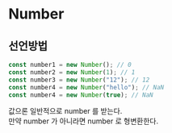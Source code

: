 # Number

## 선언방법

```js
const number1 = new Number(); // 0
const number2 = new Number(1); // 1
const number3 = new Number("12"); // 12
const number4 = new Number("hello"); // NaN
const number4 = new Number(true); // NaN
```

값으론 일반적으로 number 를 받는다. <br/>
만약 number 가 아니라면 number 로 형변환한다. <br/>

